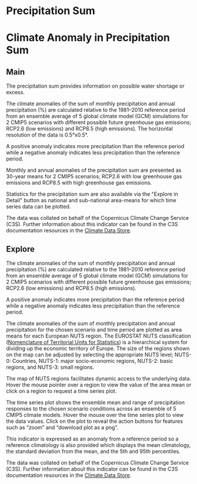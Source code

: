 
Precipitation Sum
=================

# Climate Anomaly in Precipitation Sum

## Main


The precipitation sum provides information on possible water shortage or excess.

The climate anomalies of the sum of monthly precipitation and annual precipitation (%) are calculated relative to the 1981–2010 reference period from an ensemble average of 5 global climate model (GCM) simulations for 2 CMIP5 scenarios with different possible future greenhouse gas emissions; RCP2.6 (low emissions) and RCP8.5 (high emissions). The horizontal resolution of the data is 0.5°x0.5°.

A positive anomaly indicates more precipitation than the reference period while a negative anomaly indicates less precipitation than the reference period.

Monthly and annual anomalies of the precipitation sum are presented as 30-year means for 2 CMIP5 scenarios; RCP2.6 with low greenhouse gas emissions and RCP8.5 with high greenhouse gas emissions.

Statistics for the precipitation sum are also available via the "Explore in Detail" button as national and sub-national area-means for which time series data can be plotted.

The data was collated on behalf of the Copernicus Climate Change Service (C3S).  Further information about this indicator can be found in the C3S documentation resources in the [Climate Data Store](https://cds.climate.copernicus.eu/cdsapp#!/dataset/sis-agroclimatic-indicators?tab=overview).
## Explore


The climate anomalies of the sum of monthly precipitation and annual precipitation (%) are calculated relative to the 1981–2010 reference period from an ensemble average of 5 global climate model (GCM) simulations for 2 CMIP5 scenarios with different possible future greenhouse gas emissions; RCP2.6 (low emissions) and RCP8.5 (high emissions).

A positive anomaly indicates more precipitation than the reference period while a negative anomaly indicates less precipitation than the reference period.

The climate anomalies of the sum of monthly precipitation and annual precipitation for the chosen scenario and time period are plotted as area means for each European NUTS region. The EUROSTAT NUTS classification ([Nomenclature of Territorial Units for Statistics](https://ec.europa.eu/eurostat/web/nuts/background)) is a hierarchical system for dividing up the economic territory of Europe. The size of the regions shown on the map can be adjusted by selecting the appropriate NUTS level; NUTS-0: Countries, NUTS-1: major socio-economic regions, NUTS-2: basic regions, and NUTS-3: small regions.

The map of NUTS regions facilitates dynamic access to the underlying data. Hover the mouse pointer over a region to view the value of the area mean or click on a region to request a time series plot.

The time series plot shows the ensemble mean and range of precipitation responses to the chosen scenario conditions across an ensemble of 5 CMIP5 climate models.  Hover the mouse over the time series plot to view the data values.  Click on the plot to reveal the action buttons for features such as “zoom” and “download plot as a png”.

This indicator is expressed as an anomaly from a reference period so a reference climatology is also provided which displays the mean climatology, the standard deviation from the mean, and the 5th and 95th percentiles.

The data was collated on behalf of the Copernicus Climate Change Service (C3S).  Further information about this indicator can be found in the C3S documentation resources in the [Climate Data Store](https://cds.climate.copernicus.eu/cdsapp#!/dataset/sis-agroclimatic-indicators?tab=overview).
